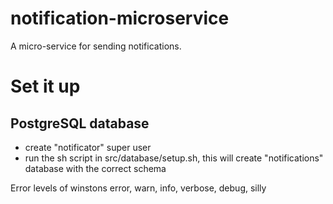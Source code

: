 # notification-microservice
A micro-service for sending notifications.

# Set it up

## PostgreSQL database
- create "notificator" super user
- run the sh script in src/database/setup.sh, this will create "notifications" database with the correct schema


Error levels of winstons
error, warn, info, verbose, debug, silly
